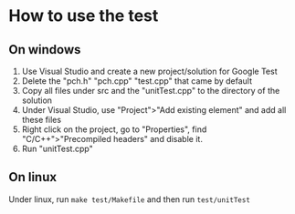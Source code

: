 # How to use the test

## On windows

1. Use Visual Studio and create a new project/solution for Google Test
2. Delete the "pch.h" "pch.cpp" "test.cpp" that came by default
3. Copy all files under src and the "unitTest.cpp" to the directory of the solution
4. Under Visual Studio, use "Project">"Add existing element" and add all these files
5. Right click on the project, go to "Properties", find "C/C++">"Precompiled headers" and disable it.
6. Run "unitTest.cpp"

## On linux

Under linux, run `make test/Makefile` and then run `test/unitTest`
